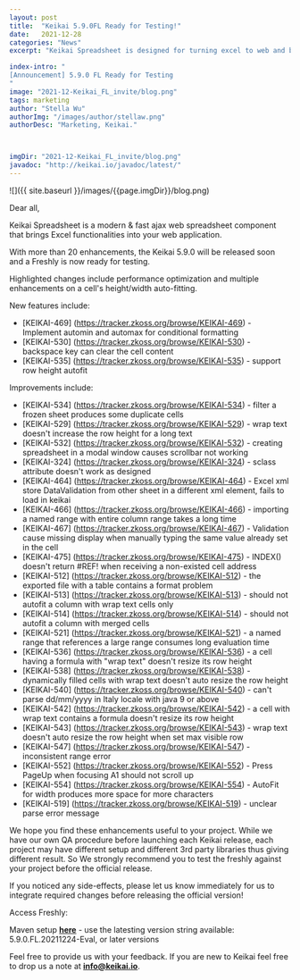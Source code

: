 ```yaml
---
layout: post
title:  "Keikai 5.9.0FL Ready for Testing!"
date:   2021-12-28
categories: "News"
excerpt: "Keikai Spreadsheet is designed for turning excel to web and building spreadsheet applications. The upcoming 5.9.0 contains more than 20 enhancements and the 5.9.0 FL now ready for testing."

index-intro: "
[Announcement] 5.9.0 FL Ready for Testing
"
image: "2021-12-Keikai_FL_invite/blog.png"
tags: marketing
author: "Stella Wu"
authorImg: "/images/author/stellaw.png"
authorDesc: "Marketing, Keikai."



imgDir: "2021-12-Keikai_FL_invite/blog.png"
javadoc: "http://keikai.io/javadoc/latest/"
---
```

<!--
images come from https://drive.google.com/open?id=17EEz_BuTVsTSeAA3a8AakyMspVSd_OEb made with draw.io
goal： Keikai can help you build a spreadsheet-based app
-->

![]({{ site.baseurl }}/images/{{page.imgDir}}/blog.png)

Dear all, 

Keikai Spreadsheet is a modern & fast ajax web spreadsheet component that brings Excel functionalities into your web application.  

With more than 20 enhancements, the Keikai 5.9.0 will be released soon and a Freshly is now ready for testing.

Highlighted changes include performance optimization and multiple enhancements on a cell's height/width auto-fitting. 


New features include: 

* [KEIKAI-469] (https://tracker.zkoss.org/browse/KEIKAI-469) - Implement automin and automax for conditional formatting
* [KEIKAI-530] (https://tracker.zkoss.org/browse/KEIKAI-530) - backspace key can clear the cell content
* [KEIKAI-535] (https://tracker.zkoss.org/browse/KEIKAI-535) - support row height autofit


Improvements include: 

* [KEIKAI-534] (https://tracker.zkoss.org/browse/KEIKAI-534) - filter a frozen sheet produces some duplicate cells
* [KEIKAI-529] (https://tracker.zkoss.org/browse/KEIKAI-529) - wrap text doesn't increase the row height for a long text
* [KEIKAI-532] (https://tracker.zkoss.org/browse/KEIKAI-532) - creating spreadsheet in a modal window causes scrollbar not working
* [KEIKAI-324] (https://tracker.zkoss.org/browse/KEIKAI-324) - sclass attribute doesn't work as designed
* [KEIKAI-464] (https://tracker.zkoss.org/browse/KEIKAI-464) - Excel xml store DataValidation from other sheet in a different xml element, fails to load in keikai
* [KEIKAI-466] (https://tracker.zkoss.org/browse/KEIKAI-466) - importing a named range with entire column range takes a long time
* [KEIKAI-467] (https://tracker.zkoss.org/browse/KEIKAI-467) - Validation cause missing display when manually typing the same value already set in the cell
* [KEIKAI-475] (https://tracker.zkoss.org/browse/KEIKAI-475) - INDEX() doesn't return #REF! when receiving a non-existed cell address
* [KEIKAI-512] (https://tracker.zkoss.org/browse/KEIKAI-512) - the exported file with a table contains a format problem
* [KEIKAI-513] (https://tracker.zkoss.org/browse/KEIKAI-513) - should not autofit a column with wrap text cells only
* [KEIKAI-514] (https://tracker.zkoss.org/browse/KEIKAI-514) - should not autofit a column with merged cells
* [KEIKAI-521] (https://tracker.zkoss.org/browse/KEIKAI-521) - a named range that references a large range consumes long evaluation time
* [KEIKAI-536] (https://tracker.zkoss.org/browse/KEIKAI-536) - a cell having a formula with "wrap text" doesn't resize its row height
* [KEIKAI-538] (https://tracker.zkoss.org/browse/KEIKAI-538) - dynamically filled cells with wrap text doesn't auto resize the row height
* [KEIKAI-540] (https://tracker.zkoss.org/browse/KEIKAI-540) - can't parse dd/mm/yyyy in Italy locale with java 9 or above
* [KEIKAI-542] (https://tracker.zkoss.org/browse/KEIKAI-542) - a cell with wrap text contains a formula doesn't resize its row height
* [KEIKAI-543] (https://tracker.zkoss.org/browse/KEIKAI-543) - wrap text doesn't auto resize the row height when set max visible row
* [KEIKAI-547] (https://tracker.zkoss.org/browse/KEIKAI-547) - inconsistent range error
* [KEIKAI-552] (https://tracker.zkoss.org/browse/KEIKAI-552) - Press PageUp when focusing A1 should not scroll up
* [KEIKAI-554] (https://tracker.zkoss.org/browse/KEIKAI-554) - AutoFit for width produces more space for more characters
* [KEIKAI-519] (https://tracker.zkoss.org/browse/KEIKAI-519) - unclear parse error message


We hope you find these enhancements useful to your project. 
While we have our own QA procedure before launching each Keikai release, each project may have different setup and different 3rd party libraries thus giving different result. So We strongly recommend you to test the freshly against your project before the official release. 

If you noticed any side-effects, please let us know immediately for us to integrate required changes before releasing the official version!

Access Freshly:

Maven setup [**here**](https://doc.keikai.io/tutorial#evaluation) - use the latesting version string available: 5.9.0.FL.20211224-Eval, or later versions


Feel free to provide us with your feedback. If you are new to Keikai feel free to drop us a note at **info@keikai.io**.








[jekyll]:      http://jekyllrb.com
[jekyll-gh]:   https://github.com/jekyll/jekyll
[jekyll-help]: https://github.com/jekyll/jekyll-help
